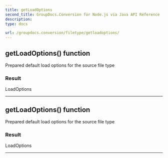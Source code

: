 ```yaml
---
title: getLoadOptions
second_title: GroupDocs.Conversion for Node.js via Java API Reference
description: 
type: docs

url: /groupdocs.conversion/filetype/getloadoptions/
---
```


## getLoadOptions()  function
Prepared default load options for the source file type

### Result
LoadOptions


---


## getLoadOptions()  function
Prepared default load options for the source file type

### Result
LoadOptions


---


